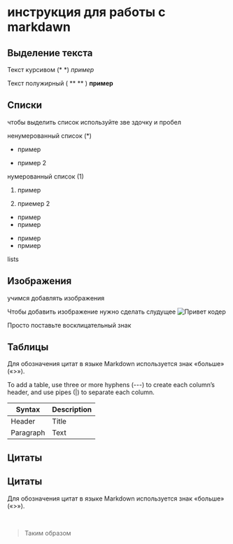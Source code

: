 # инструкция для работы с markdawn

## Выделение текста

Текст курсивом (* *) *пример*

Текст полужирный ( ** ** ) **пример**


## Списки


чтобы выделить список используйте зве здочку и пробел

ненумерованный список (*)
* пример

* пример 2

нумерованный список (1)

1. пример

2. приемер 2 

+ пример
+ пример
- пример
- прмиер

lists
## Изображения

учимся добавлять изображения

Чтобы добавить изображение нужно сделать слудущее ![Привет кодер](sun-city.jpg)

Просто поставьте восклицательный знак

## Таблицы


Для обозначения цитат в языке Markdown используется знак «больше» («>»).

To add a table, use three or more hyphens (---) to create each column’s header, and use pipes (|) to separate each column.

| Syntax      | Description |
| ----------- | ----------- |
| Header      | Title       |
| Paragraph   | Text        |


## Цитаты
## Цитаты

Для обозначения цитат в языке Markdown используется знак «больше» («>»).

<br>

> Таким образом
